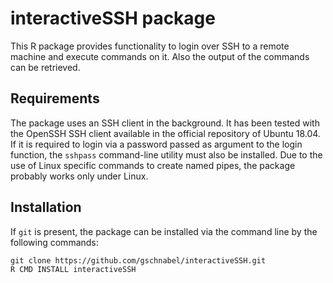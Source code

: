 # interactiveSSH package

This R package provides functionality to login over SSH
to a remote machine and execute commands on it.
Also the output of the commands can be retrieved.

## Requirements

The package uses an SSH client in the background. 
It has been tested with the OpenSSH SSH client
available in the official repository of Ubuntu 18.04.
If it is required to login via a password passed 
as argument to the login function, the `sshpass`
command-line utility must also be installed.
Due to the use of Linux specific commands to
create named pipes, the package probably works
only under Linux.

## Installation

If `git` is present,
the package can be installed via the command line by the following commands: 

```
git clone https://github.com/gschnabel/interactiveSSH.git
R CMD INSTALL interactiveSSH
```





